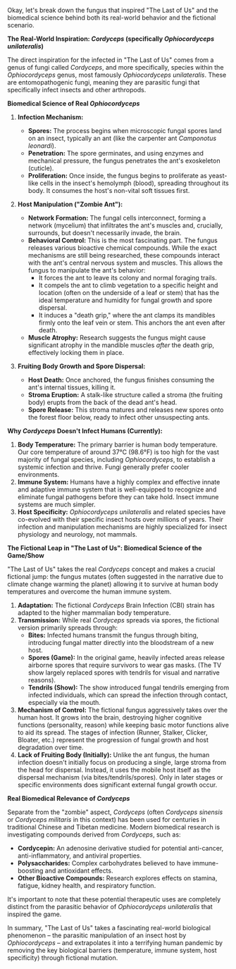 Okay, let's break down the fungus that inspired "The Last of Us" and the biomedical science behind both its real-world behavior and the fictional scenario.

**The Real-World Inspiration: *Cordyceps* (specifically *Ophiocordyceps unilateralis*)**

The direct inspiration for the infected in "The Last of Us" comes from a genus of fungi called *Cordyceps*, and more specifically, species within the *Ophiocordyceps* genus, most famously *Ophiocordyceps unilateralis*. These are entomopathogenic fungi, meaning they are parasitic fungi that specifically infect insects and other arthropods.

**Biomedical Science of Real *Ophiocordyceps***

1.  **Infection Mechanism:**
    * **Spores:** The process begins when microscopic fungal spores land on an insect, typically an ant (like the carpenter ant *Camponotus leonardi*).
    * **Penetration:** The spore germinates, and using enzymes and mechanical pressure, the fungus penetrates the ant's exoskeleton (cuticle).
    * **Proliferation:** Once inside, the fungus begins to proliferate as yeast-like cells in the insect's hemolymph (blood), spreading throughout its body. It consumes the host's non-vital soft tissues first.

2.  **Host Manipulation ("Zombie Ant"):**
    * **Network Formation:** The fungal cells interconnect, forming a network (mycelium) that infiltrates the ant's muscles and, crucially, surrounds, but doesn't necessarily invade, the brain.
    * **Behavioral Control:** This is the most fascinating part. The fungus releases various bioactive chemical compounds. While the exact mechanisms are still being researched, these compounds interact with the ant's central nervous system and muscles. This allows the fungus to manipulate the ant's behavior:
        * It forces the ant to leave its colony and normal foraging trails.
        * It compels the ant to climb vegetation to a specific height and location (often on the underside of a leaf or stem) that has the ideal temperature and humidity for fungal growth and spore dispersal.
        * It induces a "death grip," where the ant clamps its mandibles firmly onto the leaf vein or stem. This anchors the ant even after death.
    * **Muscle Atrophy:** Research suggests the fungus might cause significant atrophy in the mandible muscles *after* the death grip, effectively locking them in place.

3.  **Fruiting Body Growth and Spore Dispersal:**
    * **Host Death:** Once anchored, the fungus finishes consuming the ant's internal tissues, killing it.
    * **Stroma Eruption:** A stalk-like structure called a stroma (the fruiting body) erupts from the back of the dead ant's head.
    * **Spore Release:** This stroma matures and releases new spores onto the forest floor below, ready to infect other unsuspecting ants.

**Why *Cordyceps* Doesn't Infect Humans (Currently):**

1.  **Body Temperature:** The primary barrier is human body temperature. Our core temperature of around 37°C (98.6°F) is too high for the vast majority of fungal species, including *Ophiocordyceps*, to establish a systemic infection and thrive. Fungi generally prefer cooler environments.
2.  **Immune System:** Humans have a highly complex and effective innate and adaptive immune system that is well-equipped to recognize and eliminate fungal pathogens before they can take hold. Insect immune systems are much simpler.
3.  **Host Specificity:** *Ophiocordyceps unilateralis* and related species have co-evolved with their specific insect hosts over millions of years. Their infection and manipulation mechanisms are highly specialized for insect physiology and neurology, not mammals.

**The Fictional Leap in "The Last of Us": Biomedical Science of the Game/Show**

"The Last of Us" takes the real *Cordyceps* concept and makes a crucial fictional jump: the fungus mutates (often suggested in the narrative due to climate change warming the planet) allowing it to survive at human body temperatures and overcome the human immune system.

1.  **Adaptation:** The fictional *Cordyceps* Brain Infection (CBI) strain has adapted to the higher mammalian body temperature.
2.  **Transmission:** While real *Cordyceps* spreads via spores, the fictional version primarily spreads through:
    * **Bites:** Infected humans transmit the fungus through biting, introducing fungal matter directly into the bloodstream of a new host.
    * **Spores (Game):** In the original game, heavily infected areas release airborne spores that require survivors to wear gas masks. (The TV show largely replaced spores with tendrils for visual and narrative reasons).
    * **Tendrils (Show):** The show introduced fungal tendrils emerging from infected individuals, which can spread the infection through contact, especially via the mouth.
3.  **Mechanism of Control:** The fictional fungus aggressively takes over the human host. It grows into the brain, destroying higher cognitive functions (personality, reason) while keeping basic motor functions alive to aid its spread. The stages of infection (Runner, Stalker, Clicker, Bloater, etc.) represent the progression of fungal growth and host degradation over time.
4.  **Lack of Fruiting Body (Initially):** Unlike the ant fungus, the human infection doesn't initially focus on producing a single, large stroma from the head for dispersal. Instead, it uses the mobile host itself as the dispersal mechanism (via bites/tendrils/spores). Only in later stages or specific environments does significant external fungal growth occur.

**Real Biomedical Relevance of *Cordyceps***

Separate from the "zombie" aspect, *Cordyceps* (often *Cordyceps sinensis* or *Cordyceps militaris* in this context) has been used for centuries in traditional Chinese and Tibetan medicine. Modern biomedical research is investigating compounds derived from *Cordyceps*, such as:

* **Cordycepin:** An adenosine derivative studied for potential anti-cancer, anti-inflammatory, and antiviral properties.
* **Polysaccharides:** Complex carbohydrates believed to have immune-boosting and antioxidant effects.
* **Other Bioactive Compounds:** Research explores effects on stamina, fatigue, kidney health, and respiratory function.

It's important to note that these potential therapeutic uses are completely distinct from the parasitic behavior of *Ophiocordyceps unilateralis* that inspired the game.

In summary, "The Last of Us" takes a fascinating real-world biological phenomenon – the parasitic manipulation of an insect host by *Ophiocordyceps* – and extrapolates it into a terrifying human pandemic by removing the key biological barriers (temperature, immune system, host specificity) through fictional mutation.
